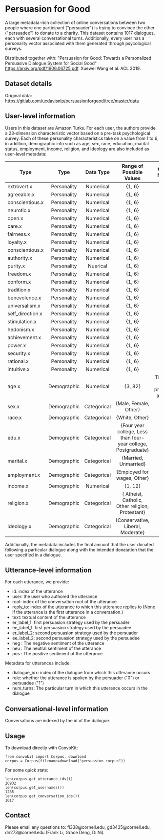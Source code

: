 # Persuasion for Good 
A large metadata-rich collection of online conversations between two people where one participant ("persuader") is trying to convince the other ("persuadee") to donate to a charity. This dataset contains 1017 dialogues, each with several conversational turns. Additionally, every user has a personality vector associated with them generated through psycological surveys.

Distributed together with:
"Persuasion for Good: Towards a Personalized Persuasive Dialogue System for Social Good" https://arxiv.org/pdf/1906.06725.pdf. Xuewei Wang et al. ACL 2019.

## Dataset details
Original data: https://gitlab.com/ucdavisnlp/persuasionforgood/tree/master/data

## User-level information
Users in this dataset are Amazon Turks. For each user, the authors provide a 23-dimension characteristic vector based on a pre-task psychological survey. Each of these personality characteristics take on a value from 1 to 6; in addition, demographic info such as age, sex, race, education, marital status, employment, income, religion, and ideology are also included as user-level metadata: 

| Type      |  Type        | Data Type  | Range of Possible Values | Other Notes | 
| ------------- |:-------------:| :-----:| :----------------------:|  :------------:| 
| extrovert.x   | Personality | Numerical | {1, 6} |
| agreeable.x  | Personality  |   Numerical | {1, 6} |
| conscientious.x | Personality  |    Numerical | {1, 6} |
| neurotic.x   | Personality | Numerical | {1, 6} |
| open.x   | Personality  |   Numerical | {1, 6} |
| care.x | Personality  |    Numerical | {1, 6} |
| fairness.x   | Personality | Numerical | {1, 6} |
| loyalty.x   | Personality  |   Numerical | {1, 6} |
| conscientious.x | Personality  |    Numerical | {1, 6} |
| authority.x  | Personality | Numerical | {1, 6} |
| purity.x   | Personality  |   Nuerical | {1, 6} |
| freedom.x | Personality  |    Numerical | {1, 6} |
| conform.x | Personality  |    Numerical | {1, 6} |
| tradition.x   | Personality | Numerical | {1, 6} |
| benevolence.x  | Personality  |   Numerical | {1, 6} |
| universalism.x   | Personality | Numerical | {1, 6} |
| self_direction.x  | Personality  | Numerical | {1, 6} |
| stimulation.x  | Personality | Numerical | {1, 6} |
| hedonism.x | Personality  |   Numerical | {1, 6} |
| achievement.x   | Personality | Numerical | {1, 6} |
| power.x  | Personality  |   Numerical | {1, 6} |
| security.x  | Personality | Numerical | {1, 6} |
| rational.x  | Personality  |   Numerical | {1, 6} |
| intuitive.x   | Personality | Numerical | {1, 6} |
| age.x | Demographic |   Numerical | {3, 82} | The age 3 is probably a typo. |
| sex.x   | Demographic | Categorical | {Male, Female, Other}| 
| race.x   | Demographic  |   Categorical | {White, Other} |
| edu.x   | Demographic | Categorical | {Four year college, Less than four-year college, Postgraduate} |
| marital.x  | Demographic |  Categorical | {Married, Unmarried} |
| employment.x  | Demographic |   Categorical | {Employed for wages, Other} |
| income.x  | Demographic | Numerical | {1, 12} | 
| religion.x  | Demographic  |   Categorical | { Atheist, Catholic, Other religion, Protestant} |
| ideology.x | Demographic  |   Categorical | {Conservative, Liberal, Moderate} |


Additionally, the metadata includes the final amount that the user donated following a particular dialogue along with the intended donatation that the user specified in a dialogue. 

## Utterance-level information
For each utterance, we provide:

* id: index of the utterance
* user: the user who authored the utterance
* root: index of the conversation root of the utterance
* reply_to: index of the utterance to which this utterance replies to (None if the utterance is the first utterance in a conversation.)
* text: textual content of the utterance
* er_label_1: first persuasion strategy used by the persuader
* ee_label_1: first persuasion strategy used by the persuadee
* er_label_2: second persuasion strategy used by the persuader
* ee_label_2: second persuasion strategy used by the persuadee
* neg	: The negative sentiment of the utterance
* neu : The neutral sentiment of the utterance
* pos : The positive sentiment of the utterance

Metadata for utterances include:

* dialogue_idx: index of the dialogue from which this utterance occurs
* role: whether the utterance is spoken by the persuader ("0") or persuadee ("1")
* num_turns: The particular turn in which this utterance occurs in the dialogue

## Conversational-level information
Conversations are indexed by the id of the dialogue.

## Usage
To download directly with ConvoKit:
```
from convokit import Corpus, download
corpus = Corpus(filename=download("persuasion_corpus"))
```

For some quick stats:

```
len(corpus.get_utterance_ids())
20932
len(corpus.get_usernames())
1285
len(corpus.get_conversation_ids())
1017
```

## Contact
Please email any questions to: fl338\@cornell.edu, gd3435\@cornell.edu, dn273\@cornell.edu (Frank Li, Grace Deng, Di Ni). 

